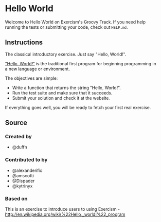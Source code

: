 # Hello World

Welcome to Hello World on Exercism's Groovy Track.
If you need help running the tests or submitting your code, check out `HELP.md`.

## Instructions

The classical introductory exercise. Just say "Hello, World!".

["Hello, World!"](http://en.wikipedia.org/wiki/%22Hello,_world!%22_program) is
the traditional first program for beginning programming in a new language
or environment.

The objectives are simple:

- Write a function that returns the string "Hello, World!".
- Run the test suite and make sure that it succeeds.
- Submit your solution and check it at the website.

If everything goes well, you will be ready to fetch your first real exercise.

## Source

### Created by

- @duffn

### Contributed to by

- @alexanderific
- @amscotti
- @Dispader
- @kytrinyx

### Based on

This is an exercise to introduce users to using Exercism - http://en.wikipedia.org/wiki/%22Hello,_world!%22_program